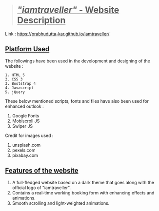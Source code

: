 > # <u>*"iamtraveller"* - Website Description</u>

Link : https://prabhudutta-kar.github.io/iamtraveller/

## <u>Platform Used</u>

The followings have been used in the development and designing of the website :

	1. HTML 5
 	2. CSS 3
 	3. Bootstrap 4
 	4. Javascript
 	5. jQuery

These below mentioned scripts, fonts and files have also been used for enhanced outlook :

1. Google Fonts
2. Mobiscroll JS
3. Swiper JS

Credit for images used :

1. unsplash.com
2. pexels.com
3. pixabay.com

## <u>Features of the website</u>

1. A full-fledged website based on a dark theme that goes along with the official logo of "iamtraveller".
2. Contains a real-time working booking form with enhancing effects and animations.
3. Smooth scrolling and light-weighted animations. 

